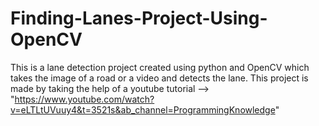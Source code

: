 # Finding-Lanes-Project-Using-OpenCV
This is a lane detection project created using python and OpenCV which takes the image of a road or a video and detects the lane.
This project is made by taking the help of a youtube tutorial --> "https://www.youtube.com/watch?v=eLTLtUVuuy4&t=3521s&ab_channel=ProgrammingKnowledge"
